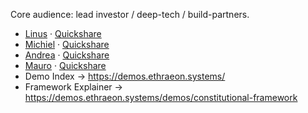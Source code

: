 Core audience: lead investor / deep-tech / build-partners.
- [Linus](linus.txt) · [Quickshare](linus_quickshare.txt)
- [Michiel](michiel.txt) · [Quickshare](michiel_quickshare.txt)
- [Andrea](andrea.txt) · [Quickshare](andrea_quickshare.txt)
- [Mauro](mauro.txt) · [Quickshare](mauro_quickshare.txt)
- Demo Index → https://demos.ethraeon.systems/
- Framework Explainer → https://demos.ethraeon.systems/demos/constitutional-framework
